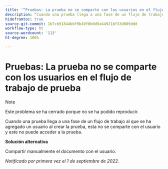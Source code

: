 ```yaml
---
title: '“Pruebas: La prueba no se comparte con los usuarios en el flujo de trabajo de prueba”'
description: “Cuando una prueba llega a una fase de un flujo de trabajo al que se ha agregado un usuario al crear la prueba, esta no se comparte con el usuario y este no puede acceder a la prueba.”
hidefromtoc: true
source-git-commit: 1b7cb91844bbf9b49f0b0d5e44921bf33d809ddd
workflow-type: ht
source-wordcount: '113'
ht-degree: 100%

---
```



# Pruebas: La prueba no se comparte con los usuarios en el flujo de trabajo de prueba

<!--This issue is on the WF and WFP TOCs-->
<!--Article live by request-->

>[!NOTE]
>
>Este problema se ha cerrado porque no se ha podido reproducir.

Cuando una prueba llega a una fase de un flujo de trabajo al que se ha agregado un usuario al crear la prueba, esta no se comparte con el usuario y este no puede acceder a la prueba.

**Solución alternativa**

Compartir manualmente el documento con el usuario.

_Notificado por primera vez el 1 de septiembre de 2022._

